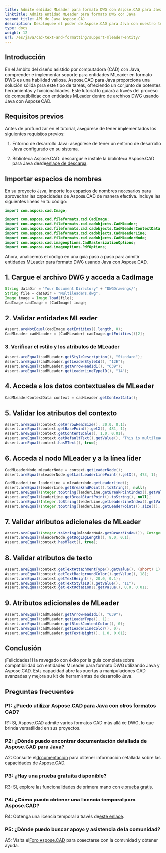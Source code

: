 ```yaml
---
title: Admite entidad MLeader para formato DWG con Aspose.CAD para Java
linktitle: Admite entidad MLeader para formato DWG con Java
second_title: API de Java Aspose.CAD
description: Desbloquee el poder de Aspose.CAD para Java con nuestro tutorial paso a paso sobre cómo admitir entidades MLeader en formato DWG.
type: docs
weight: 12
url: /es/java/cad-text-and-formatting/support-mleader-entity/
---
```

## Introducción

En el ámbito del diseño asistido por computadora (CAD) con Java, comprender e implementar soporte para entidades MLeader en formato DWG es una habilidad valiosa. Aspose.CAD para Java proporciona una solución sólida para este tipo de tareas, ofreciendo un conjunto de potentes herramientas y funcionalidades. Este tutorial lo guiará a través del proceso de compatibilidad con entidades MLeader dentro de archivos DWG usando Java con Aspose.CAD.

## Requisitos previos

Antes de profundizar en el tutorial, asegúrese de tener implementados los siguientes requisitos previos:

1. Entorno de desarrollo Java: asegúrese de tener un entorno de desarrollo Java configurado en su sistema.

2.  Biblioteca Aspose.CAD: descargue e instale la biblioteca Aspose.CAD para Java desde[enlace de descarga](https://releases.aspose.com/cad/java/).

## Importar espacios de nombres

En su proyecto Java, importe los espacios de nombres necesarios para aprovechar las capacidades de Aspose.CAD de manera efectiva. Incluye las siguientes líneas en tu código:

```java
import com.aspose.cad.Image;

import com.aspose.cad.fileformats.cad.CadImage;
import com.aspose.cad.fileformats.cad.cadobjects.CadMLeader;
import com.aspose.cad.fileformats.cad.cadobjects.CadMLeaderContextData;
import com.aspose.cad.fileformats.cad.cadobjects.CadMLeaderLine;
import com.aspose.cad.fileformats.cad.cadobjects.CadMLeaderNode;
import com.aspose.cad.imageoptions.CadRasterizationOptions;
import com.aspose.cad.imageoptions.PdfOptions;

```

Ahora, analicemos el código en una guía paso a paso para admitir entidades MLeader para formato DWG usando Java con Aspose.CAD.

## 1. Cargue el archivo DWG y acceda a CadImage

```java
String dataDir = "Your Document Directory" + "DWGDrawings/";
String file = dataDir + "Multileaders.dwg";
Image image = Image.load(file);
CadImage cadImage = (CadImage) image;
```

## 2. Validar entidades MLeader

```java
Assert.areNotEqual(cadImage.getEntities().length, 0);
CadMLeader cadMLeader = (CadMLeader) cadImage.getEntities()[2];
```

### 3. Verificar el estilo y los atributos de MLeader

```java
Assert.areEqual(cadMLeader.getStyleDescription(), "Standard");
Assert.areEqual(cadMLeader.getLeaderStyleId(), "12E");
Assert.areEqual(cadMLeader.getArrowHeadId1(), "639");
Assert.areEqual(cadMLeader.getLeaderLineTypeID(), "14");
```

## 4. Acceda a los datos contextuales de MLeader

```java
CadMLeaderContextData context = cadMLeader.getContextData();
```

## 5. Validar los atributos del contexto

```java
Assert.areEqual(context.getArrowHeadSize(), 30.0, 0.1);
Assert.areEqual(context.getBasePoint().getX(), 481, 1);
Assert.areEqual(context.getContentScale(), 1.0, 0.01);
Assert.areEqual(context.getDefaultText().getValue(), "This is multileader with huge text\\P{\\H1.5x;6666666666666666666666666666\\P}bbbbbbbbbbbbbbbbbbbbbbbbbbbbbbbbbbb");
Assert.areEqual(context.hasMText(), true);
```

## 6. Acceda al nodo MLeader y a la línea líder

```java
CadMLeaderNode mleaderNode = context.getLeaderNode();
Assert.areEqual(mleaderNode.getLastLeaderLinePoint().getX(), 473, 1);

CadMLeaderLine leaderLine = mleaderNode.getLeaderLine();
Assert.areEqual(leaderLine.getBreakEndPoint().toString(), null);
Assert.areEqual(Integer.toString(leaderLine.getBreakPointIndex().getValue()), Integer.toString(0));
Assert.areEqual(leaderLine.getBreakStartPoint().toString(), null);
Assert.areEqual(Integer.toString(leaderLine.getLeaderLineIndex().getValue()), Integer.toString(0));
Assert.areEqual(Integer.toString(leaderLine.getLeaderPoints().size()), Integer.toString(4));
```

## 7. Validar atributos adicionales de MLeader

```java
Assert.areEqual(Integer.toString(mleaderNode.getBranchIndex()), Integer.toString(0));
Assert.areEqual(mleaderNode.getDogLegLength(), 8.0, 0.1);
Assert.areEqual(context.hasMText(), true);
```

## 8. Validar atributos de texto

```java
Assert.areEqual(context.getTextAttachmentType().getValue(), (short) 1);
Assert.areEqual(context.getTextBackgroundColor().getValue(), 18);
Assert.areEqual(context.getTextHeight(), 20.0, 0.1);
Assert.areEqual(context.getTextStyleID().getValue(), "11");
Assert.areEqual(context.getTextRotation().getValue(), 0.0, 0.01);
```

## 9. Atributos adicionales de MLeader

```java
Assert.areEqual(cadMLeader.getArrowHeadId1(), "639");
Assert.areEqual(cadMLeader.getLeaderType(), 1);
Assert.areEqual(cadMLeader.getBlockContentColor(), 0);
Assert.areEqual(cadMLeader.getLeaderLineColor(), 0);
Assert.areEqual(cadMLeader.getTextHeight(), 1.0, 0.01);
```

## Conclusión

¡Felicidades! Ha navegado con éxito por la guía completa sobre compatibilidad con entidades MLeader para formato DWG utilizando Java y Aspose.CAD. Esta capacidad abre las puertas a manipulaciones CAD avanzadas y mejora su kit de herramientas de desarrollo Java.

## Preguntas frecuentes

### P1: ¿Puedo utilizar Aspose.CAD para Java con otros formatos CAD?

R1: Sí, Aspose.CAD admite varios formatos CAD más allá de DWG, lo que brinda versatilidad en sus proyectos.

### P2: ¿Dónde puedo encontrar documentación detallada de Aspose.CAD para Java?

 A2: Consulte el[documentación](https://reference.aspose.com/cad/java/) para obtener información detallada sobre las capacidades de Aspose.CAD.

### P3: ¿Hay una prueba gratuita disponible?

 R3: Sí, explore las funcionalidades de primera mano con el[prueba gratis](https://releases.aspose.com/).

### P4: ¿Cómo puedo obtener una licencia temporal para Aspose.CAD?

R4: Obtenga una licencia temporal a través de[este enlace](https://purchase.aspose.com/temporary-license/).

### P5: ¿Dónde puedo buscar apoyo y asistencia de la comunidad?

A5: Visita el[Foro Aspose.CAD](https://forum.aspose.com/c/cad/19) para conectarse con la comunidad y obtener ayuda.